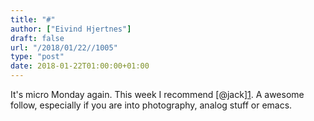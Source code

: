```yaml
---
title: "#"
author: ["Eivind Hjertnes"]
draft: false
url: "/2018/01/22//1005"
type: "post"
date: 2018-01-22T01:00:00+01:00
---
```


It's micro Monday again. This week I recommend
[@jack][1](https://micro.blog/jack). A awesome follow, especially if
you are into photography, analog stuff or emacs.
